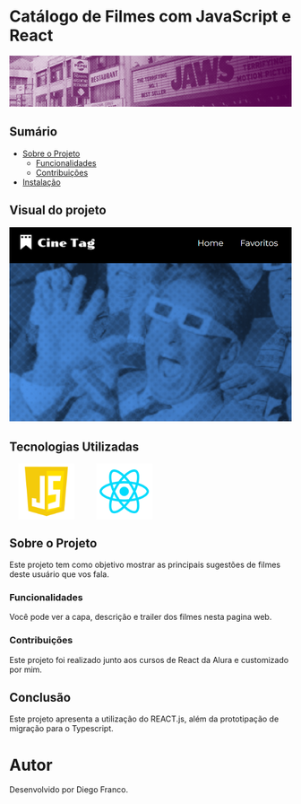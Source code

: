 # Catálogo de Filmes com JavaScript e React

![Descrição da Imagem](public/imagens/banner-favoritos.png)

## Sumário

- [Sobre o Projeto](#sobre-o-projeto)
  - [Funcionalidades](#funcionalidades)
  - [Contribuições](#contribuicoes)
- [Instalação](#instalacao)

## Visual do projeto

![Descrição da Imagem](public/imagens/proj.png)

## Tecnologias Utilizadas

<div style="display: flex; flex-direction: row;">
  <div style="margin-right: 20px; display: flex; justify-content: flex-start;">
    <img src="public/imagens/js.png" alt="Logo JavaScript" width="100"/>
  </div>
  <div style="display: flex; justify-content: flex-center;">
    <img src="public/imagens/react.png" alt="Logo React" width="100"/>
  </div>
</div>

## Sobre o Projeto

Este projeto tem como objetivo mostrar as principais sugestões de filmes deste usuário que vos fala.

### Funcionalidades

Você pode ver a capa, descrição e trailer dos filmes nesta pagina web.

### Contribuições

Este projeto foi realizado junto aos cursos de React da Alura e customizado por mim.

## Conclusão

Este projeto apresenta a utilização do REACT.js, além da prototipação de migração para o Typescript.

# Autor

Desenvolvido por Diego Franco.
